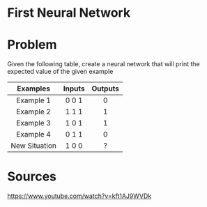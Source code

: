 # First Neural Network

# Problem
Given the following table, create a neural network that will
print the expected value of the given example

|  Examples |Inputs|Outputs|
|:---:|:---:|:---:|
| Example 1 | 0  0  1 | 0 |
| Example 2 | 1  1  1 | 1 |
| Example 3 | 1  0  1 | 1 |
| Example 4 | 0  1  1 | 0 |
| New Situation | 1  0  0 | ? |

# Sources

https://www.youtube.com/watch?v=kft1AJ9WVDk
